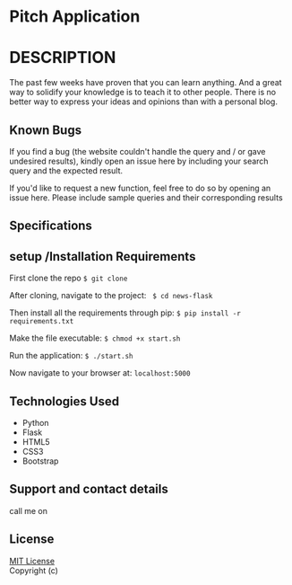 # Pitch Application




# DESCRIPTION

The past few weeks have proven that you can learn anything. And a great way to solidify your knowledge is to teach it to other people. There is no better way to express your ideas and opinions than with a personal blog.

## Known Bugs
If you find a bug (the website couldn't handle the query and / or gave undesired results), kindly open an issue here by including your search query and the expected result.

If you'd like to request a new function, feel free to do so by opening an issue here. Please include sample queries and their corresponding results
## Specifications

## setup /Installation Requirements
First clone the repo
   ```$ git clone  ```      

After cloning, navigate to the project:
   `` $ cd news-flask``

Then install all the requirements through pip:
   ```$ pip install -r requirements.txt ```

Make the file executable:
   ```$ chmod +x start.sh```

Run the application:
   ```$ ./start.sh ```

Now navigate to your browser at: ```localhost:5000```


## Technologies Used
* Python
* Flask
* HTML5
* CSS3
* Bootstrap

## Support and contact details
call me on
                      
## License     

[MIT License](LICENSE.md)     
Copyright (c) 

